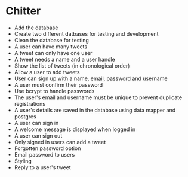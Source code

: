 Chitter
=======
- Add the database 
- Create two different datbases for testing and development 
- Clean the database for testing 
- A user can have many tweets
- A tweet can only have one user
- A tweet needs a name and a user handle
- Show the list of tweets (in chronological order)
- Allow a user to add tweets
- User can sign up with a name, email, password and username
- A user must confirm their password
- Use bcrypt to handle passwords
- The user's email and username must be unique to prevent duplicate registrations
- A user's details are saved in the database using data mapper and postgres
- A user can sign in
- A welcome message is displayed when logged in
- A user can sign out
- Only signed in users can add a tweet
- Forgotten password option
- Email password to users
- Styling
- Reply to a user's tweet
